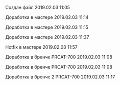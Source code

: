 Создан файл 2019.02.03 11:05

Доработка в мастере 2019.02.03 11:14

Доработка в мастере 2019.02.03 11:15

Доработка в мастере 2019.02.03 11:37

Hotfix в мастере 2019.02.03 11:57

Доработка в бренче PRCAT-700 2019.02.03 11:08

Доработка в бренче PRCAT-700 2019.02.03 11:08

Доработка в бренче 2 PRCAT-700 2019.02.03 11:17
